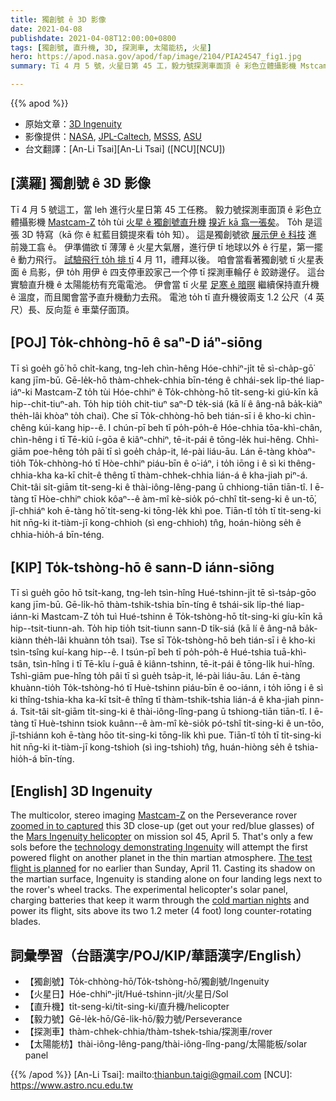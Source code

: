 ```yaml
---
title: 獨創號 ê 3D 影像
date: 2021-04-08
publishdate: 2021-04-08T12:00:00+0800
tags: [獨創號, 直升機, 3D, 探測車, 太陽能枋, 火星]
hero: https://apod.nasa.gov/apod/fap/image/2104/PIA24547_fig1.jpg
summary: Tī 4 月 5 號，火星日第 45 工，毅力號探測車面頂 ê 彩色立體攝影機 Mstcam-Z tùi 火星 ê 獨創號直升機搝近 kā 翕。To̍h 翕著這張 3D 特寫。

---
```


{{% apod %}}

- 原始文章：[3D Ingenuity](https://apod.nasa.gov/apod/ap210408.html)
- 影像提供：[NASA][NASA], [JPL-Caltech][JPL-Caltech], [MSSS][MSSS], [ASU][ASU]
- 台文翻譯：[An-Li Tsai][An-Li Tsai] ([NCU][NCU])

## [漢羅] 獨創號 ê 3D 影像
Tī 4 月 5 號這工，當 leh 進行火星日第 45 工任務。
毅力號探測車面頂 ê 彩色立體攝影機 [Mastcam-Z][Mastcam-Z] to̍h tùi [火星 ê 獨創號直升機][Mars Ingenuity helicopter] [搝近 kā 翕一張矣][zoomed in to captured]。
To̍h 是這張 3D 特寫（kā 你 ê 紅藍目鏡提來看 to̍h 知）。
這是獨創號欲 [展示伊 ê 科技][technology demonstrating Ingenuity] 進前幾工翕 ê。
伊準備欲 tī 薄薄 ê 火星大氣層，進行伊 tī 地球以外 ê 行星，第一擺 ê 動力飛行。
[試驗飛行 to̍h 排 tī][The test flight is planned] 4 月 11，禮拜以後。
咱會當看著獨創號 tī 火星表面 ê 烏影，伊 to̍h 用伊 ê 四支停車跤家己一个停 tī 探測車輪仔 ê 跤跡邊仔。
這台實驗直升機 ê 太陽能枋有充電電池。
伊會當 tī 火星 [足寒 ê 暗暝][cold martian nights] 繼續保持直升機 ê 溫度，而且閣會當予直升機動力去飛。
電池 to̍h tī 直升機彼兩支 1.2 公尺（4 英尺）長、反向踅 ê 車葉仔面頂。

## [POJ] To̍k-chhòng-hō ê saⁿ-D iáⁿ-siōng

Tī sì goe̍h gō͘ hō chi̍t-kang, tng-leh chìn-hêng Hóe-chhiⁿ-ji̍t tē sì-cha̍p-gō͘ kang jīm-bū.
Gē-le̍k-hō thàm-chhek-chhia bīn-téng ê chhái-sek li̍p-thé liap-iáⁿ-ki Mastcam-Z to̍h tùi Hóe-chhiⁿ ê To̍k-chhòng-hō ti̍t-seng-ki giú-kīn kā hip--chit-tiuⁿ-ah.
To̍h hip tio̍h chit-tiuⁿ saⁿ-D te̍k-siá (kā lí ê âng-nâ ba̍k-kiàⁿ the̍h-lâi khòaⁿ to̍h chai).
Che sī To̍k-chhòng-hō beh tián-sī i ê kho-ki chìn-chêng kúi-kang hip--ê.
I chún-pī beh tī po̍h-po̍h-ê Hóe-chhia tōa-khì-chân, chìn-hêng i tī Tē-kiû í-gōa ê kiâⁿ-chhiⁿ, tē-it-pái ê tōng-le̍k hui-hêng.
Chhì-giām poe-hêng to̍h pâi tī sì goe̍h cha̍p-it, lé-pài liáu-āu.
Lán ē-tàng khòaⁿ-tio̍h To̍k-chhòng-hó tī Hòe-chhiⁿ piáu-bīn ê o͘-iáⁿ, i to̍h iōng i ê sì ki thêng-chhia-kha ka-kī chi̍t-ê thêng tī thàm-chhek-chhia lián-á ê kha-jiah piⁿ-á.
Chit-tâi si̍t-giām ti̍t-seng-ki ê thài-iông-lêng-pang ū chhiong-tiān tiān-tî.
I ē-tàng tī Hòe-chhiⁿ chiok kôaⁿ--ê àm-mî kè-sio̍k pó-chhî ti̍t-seng-ki ê un-tō͘, jî-chhiáⁿ koh ē-tàng hō͘ ti̍t-seng-ki tōng-le̍k khì poe.
Tiān-tî to̍h tī ti̍t-seng-ki hit nn̄g-ki it-tiàm-jī kong-chhioh (sì eng-chhioh) tn̂g, hoán-hiòng se̍h ê chhia-hio̍h-á bīn-téng.


## [KIP] To̍k-tshòng-hō ê sann-D iánn-siōng

Tī sì gue̍h gōo hō tsi̍t-kang, tng-leh tsìn-hîng Hué-tshinn-ji̍t tē sì-tsa̍p-gōo kang jīm-bū.
Gē-li̍k-hō thàm-tshik-tshia bīn-tíng ê tshái-sik li̍p-thé liap-iánn-ki Mastcam-Z to̍h tuì Hué-tshinn ê To̍k-tshòng-hō ti̍t-sing-ki gíu-kīn kā hip--tsit-tiunn-ah.
To̍h hip tio̍h tsit-tiunn sann-D ti̍k-siá (kā lí ê âng-nâ ba̍k-kiànn the̍h-lâi khuànn to̍h tsai).
Tse sī To̍k-tshòng-hō beh tián-sī i ê kho-ki tsìn-tsîng kuí-kang hip--ê.
I tsún-pī beh tī po̍h-po̍h-ê Hué-tshia tuā-khì-tsân, tsìn-hîng i tī Tē-kîu í-guā ê kiânn-tshinn, tē-it-pái ê tōng-li̍k hui-hîng.
Tshì-giām pue-hîng to̍h pâi tī sì gue̍h tsa̍p-it, lé-pài liáu-āu.
Lán ē-tàng khuànn-tio̍h To̍k-tshòng-hó tī Huè-tshinn piáu-bīn ê oo-iánn, i to̍h iōng i ê sì ki thîng-tshia-kha ka-kī tsi̍t-ê thîng tī thàm-tshik-tshia lián-á ê kha-jiah pinn-á.
Tsit-tâi si̍t-giām ti̍t-sing-ki ê thài-iông-lîng-pang ū tshiong-tiān tiān-tî.
I ē-tàng tī Huè-tshinn tsiok kuânn--ê àm-mî kè-sio̍k pó-tshî ti̍t-sing-ki ê un-tōo, jî-tshiánn koh ē-tàng hōo ti̍t-sing-ki tōng-li̍k khì pue.
Tiān-tî to̍h tī ti̍t-sing-ki hit nn̄g-ki it-tiàm-jī kong-tshioh (sì ing-tshioh) tn̂g, huán-hiòng se̍h ê tshia-hio̍h-á bīn-tíng.


## [English] 3D Ingenuity
The multicolor, stereo imaging [Mastcam-Z][Mastcam-Z] on the Perseverance rover [zoomed in to captured][zoomed in to captured] this 3D close-up (get out your red/blue glasses) of the [Mars Ingenuity helicopter][Mars Ingenuity helicopter] on mission sol 45, April 5. That's only a few sols before the [technology demonstrating Ingenuity][technology demonstrating Ingenuity] will attempt the first powered flight on another planet in the thin martian atmosphere. [The test flight is planned][The test flight is planned] for no earlier than Sunday, April 11. Casting its shadow on the martian surface, Ingenuity is standing alone on four landing legs next to the rover's wheel tracks. The experimental helicopter's solar panel, charging batteries that keep it warm through the [cold martian nights][cold martian nights] and power its flight, sits above its two 1.2 meter (4 foot) long counter-rotating blades.


## 詞彙學習（台語漢字/POJ/KIP/華語漢字/English）

- 【獨創號】To̍k-chhòng-hō/To̍k-tshòng-hō/獨創號/Ingenuity
- 【火星日】Hóe-chhiⁿ-ji̍t/Hué-tshinn-ji̍t/火星日/Sol
- 【直升機】ti̍t-seng-ki/ti̍t-sing-ki/直升機/helicopter
- 【毅力號】Gē-le̍k-hō/Gē-li̍k-hō/毅力號/Perseverance
- 【探測車】thàm-chhek-chhia/thàm-tshek-tshia/探測車/rover
- 【太陽能枋】thài-iông-lêng-pang/thài-iông-lîng-pang/太陽能板/solar panel



{{% /apod %}}
[An-Li Tsai]: mailto:thianbun.taigi@gmail.com
[NCU]: https://www.astro.ncu.edu.tw

[NASA]: https://www.nasa.gov/
[JPL-Caltech]: https://www.jpl.nasa.gov
[MSSS]: http://www.msss.com/
[ASU]: https://mastcamz.asu.edu/

[Mastcam-Z]: https://mars.nasa.gov/mars2020/spacecraft/instruments/mastcam-z/for-scientists/
[zoomed in to captured]: https://photojournal.jpl.nasa.gov/catalog/PIA24547
[Mars Ingenuity helicopter]: https://mars.nasa.gov/technology/helicopter/
[technology demonstrating Ingenuity]: https://www.nasa.gov/feature/jpl/6-things-to-know-about-nasas-ingenuity-mars-helicopter
[The test flight is planned]: https://www.nasa.gov/press-release/nasa-invites-public-to-take-flight-with-ingenuity-mars-helicopter
[cold martian nights]: https://mars.nasa.gov/news/8906/nasas-mars-helicopter-survives-first-cold-martian-night-on-its-own/
